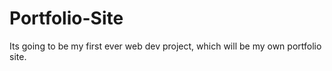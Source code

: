 # Portfolio-Site
Its going to be my first ever web dev project, which will be my own portfolio site.
